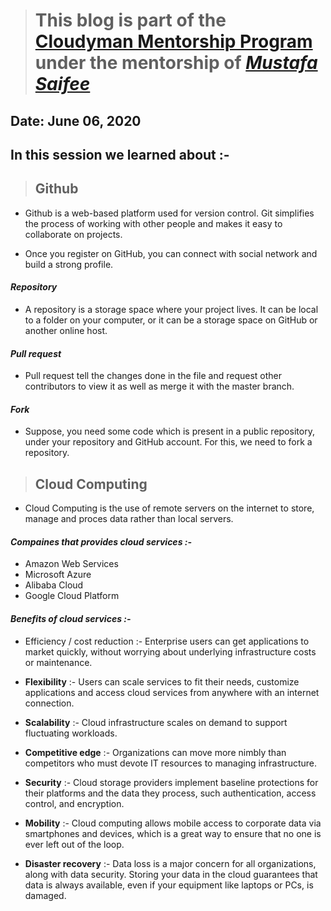 > # This blog is part of the **[Cloudyman Mentorship Program](https://t.co/78sRvCvYiO?amp=1)** under the mentorship of *[Mustafa Saifee](https://www.linkedin.com/in/saifeemustafaq/)*

## Date: June 06, 2020

## In this session we learned about :-  

> ## Github
- Github is a web-based platform used for version control. Git simplifies the process of working with other people and makes it easy to collaborate on projects.

- Once you register on GitHub, you can connect with social network and build a strong profile.

#### _Repository_
- A repository is a storage space where your project lives. It can be local to a folder on your computer, or it can be a storage space on GitHub  or another online host.

#### _Pull request_
- Pull request tell the changes done in the file and request other contributors to view it as well as merge it with the master branch.

#### _Fork_
- Suppose, you need some code which is present in a public repository, under your repository and GitHub account. For this, we need to fork a repository.

> ## Cloud Computing  

- Cloud Computing is the use of remote servers on the internet to store, manage and proces data rather than local servers.

#### _Compaines that provides cloud services :-_
- Amazon Web Services  
- Microsoft Azure  
- Alibaba Cloud  
- Google Cloud Platform  

#### _Benefits of cloud services :-_  
- Efficiency / cost reduction :- Enterprise users can get applications to market quickly, without worrying about underlying infrastructure costs or maintenance.

- **Flexibility** :- Users can scale services to fit their needs, customize applications and access cloud services from anywhere with an internet connection.

- **Scalability** :- Cloud infrastructure scales on demand to support fluctuating workloads.

- **Competitive edge** :- Organizations can move more nimbly than competitors who must devote IT resources to managing infrastructure.

- **Security** :- Cloud storage providers implement baseline protections for their platforms and the data they process, such authentication, access control, and encryption. 

- **Mobility** :- Cloud computing allows mobile access to corporate data via smartphones and devices, which is a great way to ensure that no one is ever left out of the loop. 

- **Disaster recovery** :- Data loss is a major concern for all organizations, along with data security. Storing your data in the cloud guarantees that data is always available, even if your equipment like laptops or PCs, is damaged. 


